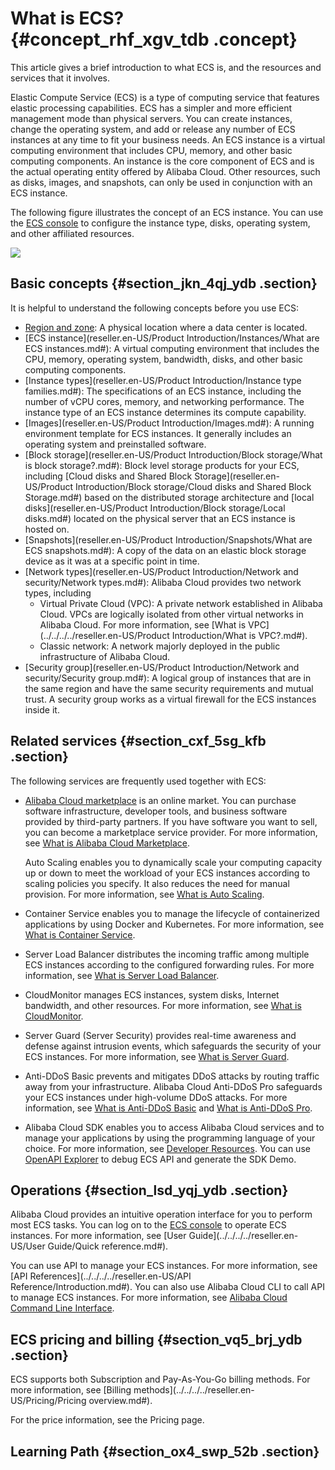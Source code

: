 # What is ECS? {#concept_rhf_xgv_tdb .concept}

This article gives a brief introduction to what ECS is, and the resources and services that it involves.

Elastic Compute Service \(ECS\) is a type of computing service that features elastic processing capabilities. ECS has a simpler and more efficient management mode than physical servers. You can create instances, change the operating system, and add or release any number of ECS instances at any time to fit your business needs. An ECS instance is a virtual computing environment that includes CPU, memory, and other basic computing components. An instance is the core component of ECS and is the actual operating entity offered by Alibaba Cloud. Other resources, such as disks, images, and snapshots, can only be used in conjunction with an ECS instance.

The following figure illustrates the concept of an ECS instance. You can use the [ECS console](https://partners-intl.console.aliyun.com/#/ecs) to configure the instance type, disks, operating system, and other affiliated resources.

![](http://static-aliyun-doc.oss-cn-hangzhou.aliyuncs.com/assets/img/9543/15402884994795_en-US.png)

## Basic concepts {#section_jkn_4qj_ydb .section}

It is helpful to understand the following concepts before you use ECS:

-   [Region and zone](https://partners-intl.aliyun.com/help/doc-detail/40654.htm): A physical location where a data center is located.
-   [ECS instance](reseller.en-US/Product Introduction/Instances/What are ECS instances.md#): A virtual computing environment that includes the CPU, memory, operating system, bandwidth, disks, and other basic computing components.
-   [Instance types](reseller.en-US/Product Introduction/Instance type families.md#): The specifications of an ECS instance, including the number of vCPU cores, memory, and networking performance. The instance type of an ECS instance determines its compute capability.
-   [Images](reseller.en-US/Product Introduction/Images.md#): A running environment template for ECS instances. It generally includes an operating system and preinstalled software.
-   [Block storage](reseller.en-US/Product Introduction/Block storage/What is block storage?.md#): Block level storage products for your ECS, including [Cloud disks and Shared Block Storage](reseller.en-US/Product Introduction/Block storage/Cloud disks and Shared Block Storage.md#) based on the distributed storage architecture and [local disks](reseller.en-US/Product Introduction/Block storage/Local disks.md#) located on the physical server that an ECS instance is hosted on.
-   [Snapshots](reseller.en-US/Product Introduction/Snapshots/What are ECS snapshots.md#): A copy of the data on an elastic block storage device as it was at a specific point in time.
-   [Network types](reseller.en-US/Product Introduction/Network and security/Network types.md#): Alibaba Cloud provides two network types, including
    -   Virtual Private Cloud \(VPC\): A private network established in Alibaba Cloud. VPCs are logically isolated from other virtual networks in Alibaba Cloud. For more information, see [What is VPC](../../../../reseller.en-US/Product Introduction/What is VPC?.md#).
    -   Classic network: A network majorly deployed in the public infrastructure of Alibaba Cloud.
-   [Security group](reseller.en-US/Product Introduction/Network and security/Security group.md#): A logical group of instances that are in the same region and have the same security requirements and mutual trust. A security group works as a virtual firewall for the ECS instances inside it.

## Related services {#section_cxf_5sg_kfb .section}

The following services are frequently used together with ECS:

-   [Alibaba Cloud marketplace](https://partners-intl.aliyun.com/marketplace/vodafone/) is an online market. You can purchase software infrastructure, developer tools, and business software provided by third-party partners. If you have software you want to sell, you can become a marketplace service provider. For more information, see [What is Alibaba Cloud Marketplace](https://partners-intl.aliyun.com/help/product/30488.htm).

    Auto Scaling enables you to dynamically scale your computing capacity up or down to meet the workload of your ECS instances according to scaling policies you specify. It also reduces the need for manual provision. For more information, see [What is Auto Scaling](https://partners-intl.aliyun.com/help/product/25855.htm).

-   Container Service enables you to manage the lifecycle of containerized applications by using Docker and Kubernetes. For more information, see [What is Container Service](https://partners-intl.aliyun.com/help/product/25972.htm).

-   Server Load Balancer distributes the incoming traffic among multiple ECS instances according to the configured forwarding rules. For more information, see [What is Server Load Balancer](https://partners-intl.aliyun.com/help/product/27537.htm).

-   CloudMonitor manages ECS instances, system disks, Internet bandwidth, and other resources. For more information, see [What is CloudMonitor](https://partners-intl.aliyun.com/help/product/28572.htm).

-   Server Guard \(Server Security\) provides real-time awareness and defense against intrusion events, which safeguards the security of your ECS instances. For more information, see [What is Server Guard](https://partners-intl.aliyun.com/help/product/28449.htm).

-   Anti-DDoS Basic prevents and mitigates DDoS attacks by routing traffic away from your infrastructure. Alibaba Cloud Anti-DDoS Pro safeguards your ECS instances under high-volume DDoS attacks. For more information, see [What is Anti-DDoS Basic](https://partners-intl.aliyun.com/help/doc-detail/28399.htm) and [What is Anti-DDoS Pro](https://partners-intl.aliyun.com/help/doc-detail/28464.htm).

-   Alibaba Cloud SDK enables you to access Alibaba Cloud services and to manage your applications by using the programming language of your choice. For more information, see [Developer Resources](https://partners-intl.aliyun.com/vodafone/support/developer-resources). You can use [OpenAPI Explorer](https://api.aliyun.com/) to debug ECS API and generate the SDK Demo.


## Operations {#section_lsd_yqj_ydb .section}

Alibaba Cloud provides an intuitive operation interface for you to perform most ECS tasks. You can log on to the [ECS console](https://partners-intl.console.aliyun.com/#/ecs) to operate ECS instances. For more information, see [User Guide](../../../../reseller.en-US/User Guide/Quick reference.md#).

You can use API to manage your ECS instances. For more information, see [API References](../../../../reseller.en-US/API Reference/Introduction.md#). You can also use Alibaba Cloud CLI to call API to manage ECS instances. For more information, see [Alibaba Cloud Command Line Interface](https://partners-intl.aliyun.com/help/product/29991.htm).

## ECS pricing and billing {#section_vq5_brj_ydb .section}

ECS supports both Subscription and Pay-As-You-Go billing methods. For more information, see [Billing methods](../../../../reseller.en-US/Pricing/Pricing overview.md#).

For the price information, see the Pricing page.

## Learning Path {#section_ox4_swp_52b .section}

